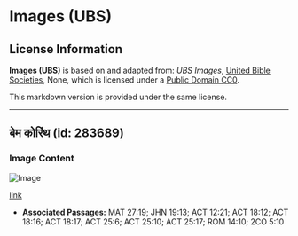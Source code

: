 # Images (UBS)

## License Information

**Images (UBS)** is based on and adapted from: _UBS Images_, [United Bible Societies](https://unitedbiblesocieties.org/), None, which is licensed under a [Public Domain CC0](https://creativecommons.org/public-domain/cc0/).

This markdown version is provided under the same license.



--------------------------------

## बेम कोरिंथ (id: 283689)

### Image Content

![Image](https://cdn.aquifer.bible/aquifer-content/resources/Media/WEB-0069_bema_corinth.jpg)

[link](https://cdn.aquifer.bible/aquifer-content/resources/Media/WEB-0069_bema_corinth.jpg)

* **Associated Passages:** MAT 27:19; JHN 19:13; ACT 12:21; ACT 18:12; ACT 18:16; ACT 18:17; ACT 25:6; ACT 25:10; ACT 25:17; ROM 14:10; 2CO 5:10

